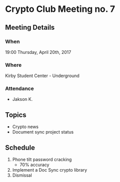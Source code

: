 # Crypto Club Meeting no. 7

## Meeting Details

### When
19:00 Thursday, April 20th, 2017

### Where
Kirby Student Center - Underground

### Attendance
* Jakson K.

## Topics
* Crypto news
* Document sync project status

## Schedule
1. Phone tilt password cracking
	* 70% accuracy
2. Implement a Doc Sync crypto library
3. Dismissal
